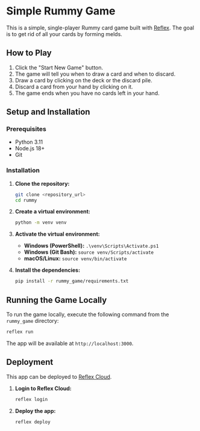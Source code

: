 # Simple Rummy Game

This is a simple, single-player Rummy card game built with [Reflex](https://reflex.dev/). The goal is to get rid of all your cards by forming melds.

## How to Play

1.  Click the "Start New Game" button.
2.  The game will tell you when to draw a card and when to discard.
3.  Draw a card by clicking on the deck or the discard pile.
4.  Discard a card from your hand by clicking on it.
5.  The game ends when you have no cards left in your hand.

## Setup and Installation

### Prerequisites

*   Python 3.11
*   Node.js 18+
*   Git

### Installation

1.  **Clone the repository:**
    ```bash
    git clone <repository_url>
    cd rummy
    ```

2.  **Create a virtual environment:**
    ```bash
    python -m venv venv
    ```

3.  **Activate the virtual environment:**
    *   **Windows (PowerShell):** `.\venv\Scripts\Activate.ps1`
    *   **Windows (Git Bash):** `source venv/Scripts/activate`
    *   **macOS/Linux:** `source venv/bin/activate`

4.  **Install the dependencies:**
    ```bash
    pip install -r rummy_game/requirements.txt
    ```

## Running the Game Locally

To run the game locally, execute the following command from the `rummy_game` directory:

```bash
reflex run
```

The app will be available at `http://localhost:3000`.

## Deployment

This app can be deployed to [Reflex Cloud](https://reflex.dev/docs/hosting/deploying-to-reflex-cloud/).

1.  **Login to Reflex Cloud:**
    ```bash
    reflex login
    ```

2.  **Deploy the app:**
    ```bash
    reflex deploy
    ```
